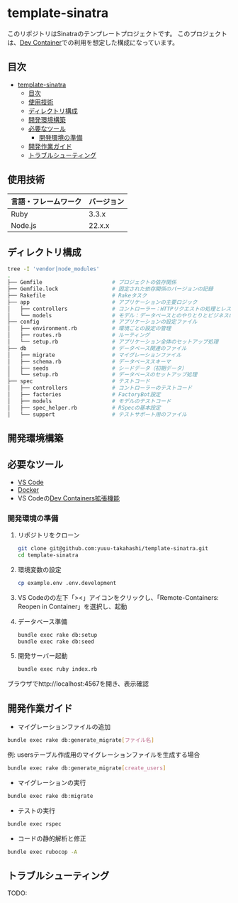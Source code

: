 # template-sinatra

このリポジトリはSinatraのテンプレートプロジェクトです。
このプロジェクトは、[Dev Container](https://code.visualstudio.com/docs/devcontainers/containers)での利用を想定した構成になっています。

## 目次

- [template-sinatra](#template-sinatra)
  - [目次](#目次)
  - [使用技術](#使用技術)
  - [ディレクトリ構成](#ディレクトリ構成)
  - [開発環境構築](#開発環境構築)
  - [必要なツール](#必要なツール)
    - [開発環境の準備](#開発環境の準備)
  - [開発作業ガイド](#開発作業ガイド)
  - [トラブルシューティング](#トラブルシューティング)

## 使用技術

| 言語・フレームワーク | バージョン |
| -------------------- | ---------- |
| Ruby                 | 3.3.x      |
| Node.js              | 22.x.x     |

## ディレクトリ構成

```bash
tree -I 'vendor|node_modules'
.
├── Gemfile                      # プロジェクトの依存関係
├── Gemfile.lock                 # 固定された依存関係のバージョンの記録
├── Rakefile                     # Rakeタスク
├── app                          # アプリケーションの主要ロジック
│   ├── controllers              # コントローラー：HTTPリクエストの処理とレスポンスの生成
│   └── models                   # モデル：データベースとのやりとりとビジネスロジック
├── config                       # アプリケーションの設定ファイル
│   ├── environment.rb           # 環境ごとの設定の管理
│   ├── routes.rb                # ルーティング
│   └── setup.rb                 # アプリケーション全体のセットアップ処理
├── db                           # データベース関連のファイル
│   ├── migrate                  # マイグレーションファイル
│   ├── schema.rb                # データベーススキーマ
│   ├── seeds                    # シードデータ（初期データ）
│   └── setup.rb                 # データベースのセットアップ処理
├── spec                         # テストコード
│   ├── controllers              # コントローラーのテストコード
│   ├── factories                # FactoryBot設定
│   ├── models                   # モデルのテストコード
│   ├── spec_helper.rb           # RSpecの基本設定
│   └── support                  # テストサポート用のファイル
```

## 開発環境構築

## 必要なツール

- [VS Code](https://code.visualstudio.com/)
- [Docker](https://www.docker.com/ja-jp/)
- VS Codeの[Dev Containers拡張機能](https://marketplace.visualstudio.com/items?itemName=ms-vscode-remote.remote-containers)

### 開発環境の準備

1. リポジトリをクローン

   ```bash
   git clone git@github.com:yuuu-takahashi/template-sinatra.git
   cd template-sinatra
   ```

2. 環境変数の設定

   ```bash
   cp example.env .env.development
   ```

3. VS Codeのの左下「><」アイコンをクリックし、「Remote-Containers: Reopen in Container」を選択し、起動


4. データベース準備

   ```bash
   bundle exec rake db:setup
   bundle exec rake db:seed
   ```

5. 開発サーバー起動

   ```bash
   bundle exec ruby index.rb
   ```

ブラウザでhttp://localhost:4567を開き、表示確認

## 開発作業ガイド

- マイグレーションファイルの追加

```bash
bundle exec rake db:generate_migrate[ファイル名]
```

例: usersテーブル作成用のマイグレーションファイルを生成する場合

```bash
bundle exec rake db:generate_migrate[create_users]
```

- マイグレーションの実行

```bash
bundle exec rake db:migrate
```

- テストの実行

```bash
bundle exec rspec
```

- コードの静的解析と修正

```bash
bundle exec rubocop -A
```

## トラブルシューティング

TODO:
